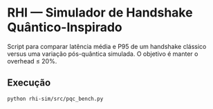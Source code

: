 # RHI — Simulador de Handshake Quântico-Inspirado

Script para comparar latência média e P95 de um handshake clássico versus uma
variação pós-quântica simulada. O objetivo é manter o overhead ≤ 20%.

## Execução

```bash
python rhi-sim/src/pqc_bench.py
```
